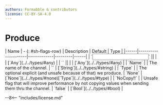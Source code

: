 ```yaml
---
authors: Formabble & contributors
license: CC-BY-SA-4.0
---
```



# Produce

<div class="sh-parameters" markdown="1">
| Name | - {: #sh-flags-row} | Description | Default | Type |
|------|---------------------|-------------|---------|------|
| `<input>` || | | [`Any`](../../types/#any) |
| `<output>` || | | [`Any`](../../types/#any) |
| `Name` |  | The name of the channel. | `` | [`String`](../../types/#string) |
| `Type` |  | The optional explicit (and unsafe because of that) we produce. | `None` | [`None`](../../types/#none)[`Type`](../../types/#type) |
| `NoCopy!!` |  | Unsafe flag that will improve performance by not copying values when sending them thru the channel. | `false` | [`Bool`](../../types/#bool) |

</div>



--8<-- "includes/license.md"

